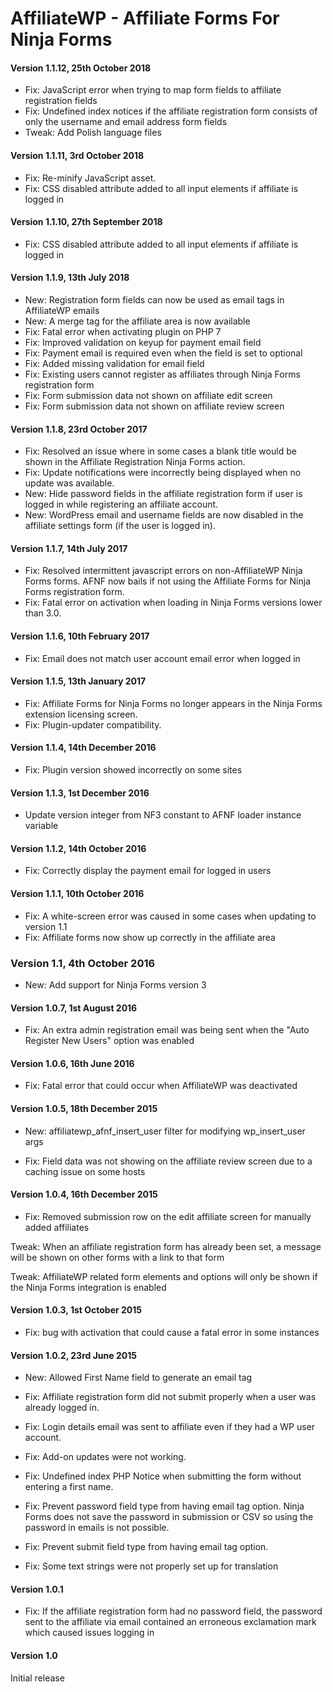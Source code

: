AffiliateWP - Affiliate Forms For Ninja Forms
====================

#### Version 1.1.12, 25th October 2018

* Fix: JavaScript error when trying to map form fields to affiliate registration fields
* Fix: Undefined index notices if the affiliate registration form consists of only the username and email address form fields
* Tweak: Add Polish language files

#### Version 1.1.11, 3rd October 2018

* Fix: Re-minify JavaScript asset.
* Fix: CSS disabled attribute added to all input elements if affiliate is logged in

#### Version 1.1.10, 27th September 2018

* Fix: CSS disabled attribute added to all input elements if affiliate is logged in

#### Version 1.1.9, 13th July 2018

- New: Registration form fields can now be used as email tags in AffiliateWP emails
- New: A merge tag for the affiliate area is now available
- Fix: Fatal error when activating plugin on PHP 7
- Fix: Improved validation on keyup for payment email field
- Fix: Payment email is required even when the field is set to optional
- Fix: Added missing validation for email field
- Fix: Existing users cannot register as affiliates through Ninja Forms registration form
- Fix: Form submission data not shown on affiliate edit screen
- Fix: Form submission data not shown on affiliate review screen

#### Version 1.1.8, 23rd October 2017

- Fix: Resolved an issue where in some cases a blank title would be shown in the Affiliate Registration Ninja Forms action.
- Fix: Update notifications were incorrectly being displayed when no update was available.
- New: Hide password fields in the affiliate registration form if user is logged in while registering an affiliate account.
- New: WordPress email and username fields are now disabled in the affiliate settings form (if the user is logged in).

#### Version 1.1.7, 14th July 2017

- Fix: Resolved intermittent javascript errors on non-AffiliateWP Ninja Forms forms. AFNF now bails if not using the Affiliate Forms for Ninja Forms registration form.
- Fix: Fatal error on activation when loading in Ninja Forms versions lower than 3.0.

#### Version 1.1.6, 10th February 2017

- Fix: Email does not match user account email error when logged in

#### Version 1.1.5, 13th January 2017

- Fix: Affiliate Forms for Ninja Forms no longer appears in the Ninja Forms extension licensing screen.
- Fix: Plugin-updater compatibility.

#### Version 1.1.4, 14th December 2016

- Fix: Plugin version showed incorrectly on some sites

#### Version 1.1.3, 1st December 2016

- Update version integer from NF3 constant to AFNF loader instance variable

#### Version 1.1.2, 14th October 2016

- Fix: Correctly display the payment email for logged in users

#### Version 1.1.1, 10th October 2016

- Fix: A white-screen error was caused in some cases when updating to version 1.1
- Fix: Affiliate forms now show up correctly in the affiliate area

### Version 1.1, 4th October 2016

- New: Add support for Ninja Forms version 3

#### Version 1.0.7, 1st August 2016

- Fix: An extra admin registration email was being sent when the "Auto Register New Users" option was enabled

#### Version 1.0.6, 16th June 2016

- Fix: Fatal error that could occur when AffiliateWP was deactivated

#### Version 1.0.5, 18th December 2015

- New: affiliatewp_afnf_insert_user filter for modifying wp_insert_user args

- Fix: Field data was not showing on the affiliate review screen due to a caching issue on some hosts

#### Version 1.0.4, 16th December 2015

- Fix: Removed submission row on the edit affiliate screen for manually added affiliates

Tweak: When an affiliate registration form has already been set, a message will be shown on other forms with a link to that form

Tweak: AffiliateWP related form elements and options will only be shown if the Ninja Forms integration is enabled

#### Version 1.0.3, 1st October 2015

- Fix: bug with activation that could cause a fatal error in some instances

#### Version 1.0.2, 23rd June 2015

- New: Allowed First Name field to generate an email tag

- Fix: Affiliate registration form did not submit properly when a user was already logged in.

- Fix: Login details email was sent to affiliate even if they had a WP user account.

- Fix: Add-on updates were not working.

- Fix: Undefined index PHP Notice when submitting the form without entering a first name.

- Fix: Prevent password field type from having email tag option. Ninja Forms does not save the password in submission or CSV so using the password in emails is not possible.

- Fix: Prevent submit field type from having email tag option.

- Fix: Some text strings were not properly set up for translation

#### Version 1.0.1

- Fix: If the affiliate registration form had no password field, the password sent to the affiliate via email contained an erroneous exclamation mark which caused issues logging in

#### Version 1.0

Initial release
